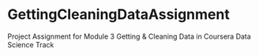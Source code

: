 # GettingCleaningDataAssignment
Project Assignment for Module 3 Getting &amp; Cleaning Data in Coursera Data Science Track
